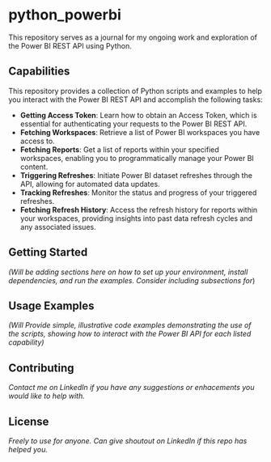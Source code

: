 # python_powerbi

This repository serves as a journal for my ongoing work and exploration of the Power BI REST API using Python.

## Capabilities

This repository provides a collection of Python scripts and examples to help you interact with the Power BI REST API and accomplish the following tasks:

*   **Getting Access Token**: Learn how to obtain an Access Token, which is essential for authenticating your requests to the Power BI REST API.
*   **Fetching Workspaces**: Retrieve a list of Power BI workspaces you have access to.
*   **Fetching Reports**:  Get a list of reports within your specified workspaces, enabling you to programmatically manage your Power BI content.
*   **Triggering Refreshes**:  Initiate Power BI dataset refreshes through the API, allowing for automated data updates.
*   **Tracking Refreshes**:  Monitor the status and progress of your triggered refreshes.
*   **Fetching Refresh History**: Access the refresh history for reports within your workspaces, providing insights into past data refresh cycles and any associated issues.

## Getting Started

*(Will be adding sections here on how to set up your environment, install dependencies, and run the examples. Consider including subsections for*)

## Usage Examples

*(Will Provide simple, illustrative code examples demonstrating the use of the scripts, showing how to interact with the Power BI API for each listed capability)*

## Contributing

*Contact me on LinkedIn if you have any suggestions or enhacements you would like to help with.*

## License

*Freely to use for anyone. Can give shoutout on LinkedIn if this repo has helped you.*


